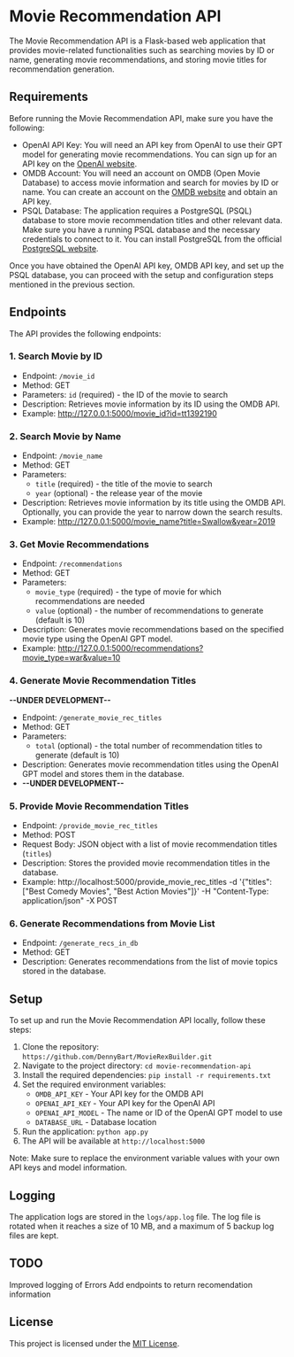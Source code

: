 # Movie Recommendation API

The Movie Recommendation API is a Flask-based web application that provides movie-related functionalities such as searching movies by ID or name, generating movie recommendations, and storing movie titles for recommendation generation.

## Requirements

Before running the Movie Recommendation API, make sure you have the following:

- OpenAI API Key: You will need an API key from OpenAI to use their GPT model for generating movie recommendations. You can sign up for an API key on the [OpenAI website](https://openai.com/).
- OMDB Account: You will need an account on OMDB (Open Movie Database) to access movie information and search for movies by ID or name. You can create an account on the [OMDB website](https://www.omdbapi.com/) and obtain an API key.
- PSQL Database: The application requires a PostgreSQL (PSQL) database to store movie recommendation titles and other relevant data. Make sure you have a running PSQL database and the necessary credentials to connect to it. You can install PostgreSQL from the official [PostgreSQL website](https://www.postgresql.org/).

Once you have obtained the OpenAI API key, OMDB API key, and set up the PSQL database, you can proceed with the setup and configuration steps mentioned in the previous section.

## Endpoints

The API provides the following endpoints:

### 1. Search Movie by ID

- Endpoint: `/movie_id`
- Method: GET
- Parameters: `id` (required) - the ID of the movie to search
- Description: Retrieves movie information by its ID using the OMDB API.
- Example: http://127.0.0.1:5000/movie_id?id=tt1392190

### 2. Search Movie by Name

- Endpoint: `/movie_name`
- Method: GET
- Parameters: 
    - `title` (required) - the title of the movie to search
    - `year` (optional) - the release year of the movie
- Description: Retrieves movie information by its title using the OMDB API. Optionally, you can provide the year to narrow down the search results.
- Example: http://127.0.0.1:5000/movie_name?title=Swallow&year=2019

### 3. Get Movie Recommendations

- Endpoint: `/recommendations`
- Method: GET
- Parameters: 
    - `movie_type` (required) - the type of movie for which recommendations are needed
    - `value` (optional) - the number of recommendations to generate (default is 10)
- Description: Generates movie recommendations based on the specified movie type using the OpenAI GPT model.
- Example: http://127.0.0.1:5000/recommendations?movie_type=war&value=10

### 4. Generate Movie Recommendation Titles
**--UNDER DEVELOPMENT--**
- Endpoint: `/generate_movie_rec_titles`
- Method: GET
- Parameters: 
    - `total` (optional) - the total number of recommendation titles to generate (default is 10)
- Description: Generates movie recommendation titles using the OpenAI GPT model and stores them in the database.
- **--UNDER DEVELOPMENT--**

### 5. Provide Movie Recommendation Titles

- Endpoint: `/provide_movie_rec_titles`
- Method: POST
- Request Body: JSON object with a list of movie recommendation titles (`titles`)
- Description: Stores the provided movie recommendation titles in the database.
- Example: http://localhost:5000/provide_movie_rec_titles -d '{"titles": ["Best Comedy Movies", "Best Action Movies"]}' -H "Content-Type: application/json" -X POST

### 6. Generate Recommendations from Movie List

- Endpoint: `/generate_recs_in_db`
- Method: GET
- Description: Generates recommendations from the list of movie topics stored in the database.

## Setup

To set up and run the Movie Recommendation API locally, follow these steps:

1. Clone the repository: `https://github.com/DennyBart/MovieRexBuilder.git`
2. Navigate to the project directory: `cd movie-recommendation-api`
3. Install the required dependencies: `pip install -r requirements.txt`
4. Set the required environment variables:
    - `OMDB_API_KEY` - Your API key for the OMDB API
    - `OPENAI_API_KEY` - Your API key for the OpenAI API
    - `OPENAI_API_MODEL` - The name or ID of the OpenAI GPT model to use
    - `DATABASE_URL` - Database location
5. Run the application: `python app.py`
6. The API will be available at `http://localhost:5000`

Note: Make sure to replace the environment variable values with your own API keys and model information.

## Logging

The application logs are stored in the `logs/app.log` file. The log file is rotated when it reaches a size of 10 MB, and a maximum of 5 backup log files are kept.

## TODO
Improved logging of Errors
Add endpoints to return recomendation information

## License

This project is licensed under the [MIT License](LICENSE).
